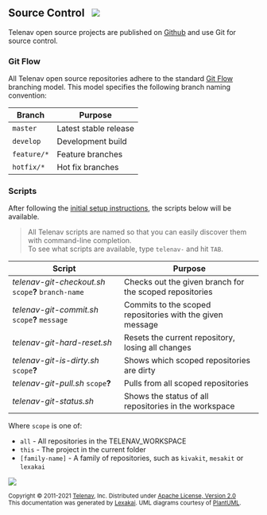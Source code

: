## Source Control &nbsp; <img src="https://telenav.github.io/telenav-assets/images/icons/branch-32.png" srcset="https://telenav.github.io/telenav-assets/images/icons/branch-32-2x.png 2x"/>

Telenav open source projects are published on [Github](https://www.github.com/) and use Git for source control. 

### Git Flow

All Telenav open source repositories adhere to the standard [Git Flow](https://www.atlassian.com/git/tutorials/comparing-workflows/gitflow-workflow) branching model.
This model specifies the following branch naming convention:

| Branch      | Purpose               |
|-------------|-----------------------|
| `master`    | Latest stable release |
| `develop`   | Development build     |
| `feature/*` | Feature branches      |
| `hotfix/*`  | Hot fix branches      |

### Scripts

After following the [initial setup instructions](initial-setup-instructions.md), the scripts below will be available.

> All Telenav scripts are named so that you can easily discover them with command-line completion.  
> To see what scripts are available, type `telenav-` and hit `TAB`.

| Script                                               | Purpose                                                   |
|------------------------------------------------------|-----------------------------------------------------------|
| *telenav-git-checkout.sh* `scope`**?** `branch-name` | Checks out the given branch for the scoped repositories   |
| *telenav-git-commit.sh* `scope`**?** `message`       | Commits to the scoped repositories with the given message |
| *telenav-git-hard-reset.sh*                          | Resets the current repository, losing all changes         |
| *telenav-git-is-dirty.sh* `scope`**?**               | Shows which scoped repositories are dirty                 |
| *telenav-git-pull.sh* `scope`**?**                   | Pulls from all scoped repositories                        |
| *telenav-git-status.sh*                              | Shows the status of all repositories in the workspace     |

Where `scope` is one of:
 
 - `all` - All repositories in the TELENAV_WORKSPACE
 - `this` - The project in the current folder
 - `[family-name]` - A family of repositories, such as `kivakit`, `mesakit` or `lexakai`

<img src="https://telenav.github.io/telenav-assets/images/icons/horizontal-line-512.png" srcset="https://telenav.github.io/telenav-assets/images/separators/horizontal-line-512-2x.png 2x"/>

<sub>Copyright &#169; 2011-2021 [Telenav](https://telenav.com), Inc. Distributed under [Apache License, Version 2.0](LICENSE)</sub>  
<sub>This documentation was generated by [Lexakai](https://www.lexakai.org). UML diagrams courtesy of [PlantUML](https://plantuml.com).</sub>
